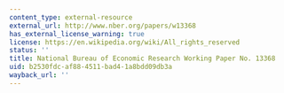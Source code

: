 ```yaml
---
content_type: external-resource
external_url: http://www.nber.org/papers/w13368
has_external_license_warning: true
license: https://en.wikipedia.org/wiki/All_rights_reserved
status: ''
title: National Bureau of Economic Research Working Paper No. 13368
uid: b2530fdc-af88-4511-bad4-1a8bdd09db3a
wayback_url: ''
---
```

